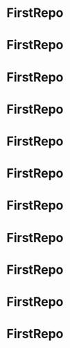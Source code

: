 # FirstRepo
# FirstRepo
# FirstRepo
# FirstRepo
# FirstRepo
# FirstRepo
# FirstRepo
# FirstRepo
# FirstRepo
# FirstRepo
# FirstRepo
